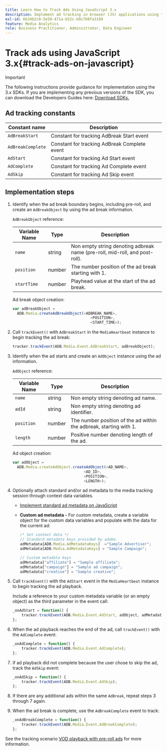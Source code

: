 ```yaml
---
title: Learn How to Track Ads Using JavaScript 3.x
description: Implement ad tracking in browser (JS) applications using the Media SDK.
exl-id: 6b34b2c0-5e50-471a-b52c-b9c760fa3169
feature: Media Analytics
role: Business Practitioner, Administrator, Data Engineer
---
```

# Track ads using JavaScript 3.x{#track-ads-on-javascript}

>[!IMPORTANT]
>
>The following instructions provide guidance for implementation using the 3.x SDKs. If you are implementing any previous versions of the SDK, you can download the Developers Guides here: [Download SDKs.](/help/sdk-implement/download-sdks.md)

## Ad tracking constants

|  Constant name  | Description&nbsp;&nbsp;  |
|---|---|
|  `AdBreakStart`  | Constant for tracking AdBreak Start event  |
|  `AdBreakComplete`  | Constant for tracking AdBreak Complete event  |
|  `AdStart`  | Constant for tracking Ad Start event  |
|  `AdComplete`  | Constant for tracking Ad Complete event  |
|  `AdSkip`  | Constant for tracking Ad Skip event  |

## Implementation steps

1. Identify when the ad break boundary begins, including pre-roll, and create an `AdBreakObject` by using the ad break information.

   `AdBreakObject` reference:

   | Variable Name | Type | Description |
   | --- | --- | --- |
   | `name` | string | Non empty string denoting adbreak name (pre-roll, mid-roll, and post-roll).  |
   | `position` | number | The number position of the ad break starting with 1.  |
   | `startTime` | number | Playhead value at the start of the ad break.  |

   Ad break object creation:

   ```js
   var adBreakObject =
     ADB.Media.createAdBreakObject(<ADBREAK_NAME>,
                                      <POSITION>,
                                      <START_TIME>);
   ```

1. Call `trackEvent()` with `AdBreakStart` in the `MediaHeartbeat` instance to begin tracking the ad break:

   ```js
   tracker.trackEvent(ADB.Media.Event.AdBreakStart, adBreakObject);
   ```

1. Identify when the ad starts and create an `AdObject` instance using the ad information.

   `AdObject` reference:

   |  Variable Name  | Type | Description  |
   | --- | --- | --- |
   |  `name`  | string | Non empty string denoting ad name.  |
   |  `adId`  | string | Non empty string denoting ad identifier.  |
   |  `position`  | number | The number position of the ad within the adbreak, starting with 1. |
   |  `length`  | number | Positive number denoting length of the ad.  |

   Ad object creation:

   ```js
   var adObject =
     ADB.Media.createAdObject.createAdObject(<AD_NAME>,
                                   <AD_ID>,
                                   <POSITION>,
                                   <LENGTH>);
   ```

1. Optionally attach standard and/or ad metadata to the media tracking session through context data variables.

    * [Implement standard ad metadata on JavaScript](/help/sdk-implement/track-ads/impl-std-ad-metadata/impl-std-ad-md-js/impl-std-ad-metadata-js3.md)
    * **Custom ad metadata -** For custom metadata, create a variable object for the custom data variables and populate with the data for the current ad:

      ```js
      /* Set context data */
      // Standard metadata keys provided by adobe.
      adMetadata[ADB.Media.AdMetadataKeys]  ="Sample Advertiser";
      adMetadata[ADB.Media.AdMetadataKeys] = "Sample Campaign";

      // Custom metadata keys
      adMetadata["affiliate"] = "Sample affiliate";
      adMetadata["campaign"] = "Sample ad campaign";
      adMetadata["creative"] = "Sample creative";
      ```

1. Call `trackEvent()` with the `AdStart` event in the `MediaHeartbeat` instance to begin tracking the ad playback.

   Include a reference to your custom metadata variable (or an empty object) as the third parameter in the event call:

   ```js
   _onAdStart = function() {
       tracker.trackEvent(ADB.Media.Event.AdStart, adObject, adMetadata);
   };
   ```

1. When the ad playback reaches the end of the ad, call `trackEvent()` with the `AdComplete` event:

   ```js
   _onAdComplete = function() {
       tracker.trackEvent(ADB.Media.Event.AdComplete);
   };
   ```

1. If ad playback did not complete because the user chose to skip the ad, track the `AdSkip` event:

   ```js
   _onAdSkip = function() {
       tracker.trackEvent(ADB.Media.Event.AdSkip);
   };
   ```

1. If there are any additional ads within the same `AdBreak`, repeat steps 3 through 7 again.
1. When the ad break is complete, use the `AdBreakComplete` event to track:

   ```js
   _onAdBreakComplete = function() {
       tracker.trackEvent(ADB.Media.Event.AdBreakComplete);
   };
   ```

See the tracking scenario [VOD playback with pre-roll ads](/help/sdk-implement/tracking-scenarios/vod-preroll-ads.md) for more information.
